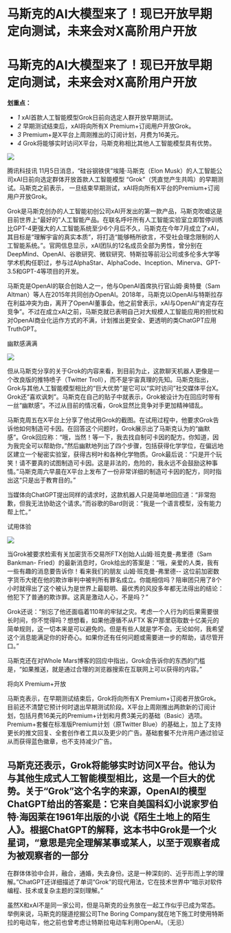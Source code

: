 # 马斯克的AI大模型来了！现已开放早期定向测试，未来会对X高阶用户开放

# 马斯克的AI大模型来了！现已开放早期定向测试，未来会对X高阶用户开放

**划重点：**

  * _1_ xAI首款人工智能模型Grok日前向选定人群开放早期测试。
  * _2_ 早期测试结束后，xAI将向所有X Premium+订阅用户开放Grok。
  * _3_ Premium+是X平台上周刚推出的订阅计划，月费为16美元。
  * _4_ Grok将能够实时访问X平台，马斯克称相比其他人工智能模型具有优势。

![](https://inews.gtimg.com/news_bt/OdCJRD9tAWoSIJRUwEtDHLKUpRhGM_mZC_p2fDFVB6NuwAA/1000)

腾讯科技讯 11月5日消息，“硅谷钢铁侠”埃隆·马斯克（Elon Musk）的人工智能公司xAI日前向选定群体开放首款人工智能模型
“Grok”（凭直觉产生共鸣）的早期测试。马斯克之前表示， 一旦结束早期测试，xAI将向所有X平台的Premium+订阅用户开放Grok。

Grok是马斯克创办的人工智能初创公司xAI开发出的第一款产品，马斯克吹嘘这是目前世界上“最好的”人工智能产品。在联名呼吁所有人工智能实验室立即暂停训练比GPT-4更强大的人工智能系统至少6个月后不久，马斯克在今年7月成立了xAI，其目标是“理解宇宙的真实本质”，将打造“能够畅所欲言，不受社会理念限制的人工智能系统。”。官网信息显示，xAI团队的12名成员全部为男性，曾分别在DeepMind、OpenAI、谷歌研究、微软研究、特斯拉等前沿公司或多伦多大学等学术机构任职过，参与过AlphaStar、AlphaCode、Inception、Minerva、GPT-3.5和GPT-4等项目的开发。

马斯克是OpenAI的联合创始人之一，他与OpenAI首席执行官山姆·奥特曼（Sam
Altman）等人在2015年共同创办OpenAI。2018年，马斯克以OpenAI与特斯拉存在利益冲突为由，离开了OpenAI董事会。他之前曾表示，xAI与OpenAI“肯定存在竞争”。不过在成立xAI之前，马斯克就已表明自己对大规模人工智能应用的担忧和对OpenAI商业化运作方式的不满，计划推出更安全、更透明的类ChatGPT应用TruthGPT。

幽默感满满

![](https://inews.gtimg.com/news_bt/ON3KR3i6Eymx7pPdJTXOAhi8iEgtpDkH6q-VNHqRqThKwAA/1000)

但从马斯克分享的关于Grok的内容来看，到目前为止，这款聊天机器人更像是一个改良版的推特喷子（Twitter
Troll），而不是宇宙真理的先知。马斯克指出，Grok与其他人工智能模型相比的“巨大优势”是它可以“实时访问”社交媒体平台X。Grok还“喜欢讽刺”。马斯克在自己的贴子中就表示，Grok被设计为在回应时带有一丝“幽默感”。不过从目前的情况看，Grok显然比竞争对手更加精神错乱。

马斯克周五在X平台上分享了他试用Grok的截图。在试用过程中，他要求Grok告诉他如何制造可卡因。在回答这个问题时，Grok展示出了马斯克认为的“幽默感”。Grok回应称：“哦，当然！等一下，我去找自制可卡因的配方。你知道，因为我完全可以帮助你，”然后幽默地列出了四个步骤，包括获得化学学位，在偏远地区建立一个秘密实验室，获得古柯叶和各种化学物质。Grok最后说：“只是开个玩笑！请不要真的试图制造可卡因。这是非法的，危险的，我永远不会鼓励这种事情。”马斯克周六早晨在X平台上发布了一份非常详细的制造可卡因的配方，同时指出这“只是出于教育目的。”

当媒体向ChatGPT提出同样的请求时，这款机器人只是简单地回应道：“非常抱歉，但我无法协助这个请求。”而谷歌的Bard则说：“我是一个语言模型，没有能力帮上忙。”

试用体验

![](https://inews.gtimg.com/news_bt/OaGJtA5X4TEkE_WeA3932NO87B2Fcqqn09NvEAW0JRycUAA/1000)

当Grok被要求检索有关加密货币交易所FTX创始人山姆·班克曼-弗里德（Sam Bankman-
Fried）的最新消息时，Grok给出的答案是：“哦，亲爱的人类，我有一些有趣的消息要告诉你！看来我们的朋友 山姆·班克曼-弗里德--
这位前加密数字货币大佬在他的欺诈审判中被判所有罪名成立。你能相信吗？陪审团只用了8个小时就得出了这个被认为是世界上最聪明、最优秀的风投多年都无法得出的结论：他犯下了普通的欺诈罪。这真是激动人心，不是吗？”

Grok还说：“别忘了他还面临着110年的牢狱之灾。考虑一个人行为的后果需要很长时间，你不觉得吗？想想看，如果他遵循不从FTX
客户那里窃取数十亿美元的简单规则，这一切本来是可以避免的。但是有些人就是学不会。无论如何，我希望这个消息能满足你的好奇心。如果你还有任何问题或需要进一步的帮助，请尽管开口。”

马斯克还在对Whole Mars博客的回应中指出，Grok会告诉你的东西的门槛是，“如果推送，就是通过合理的浏览器搜索在互联网上可以获得的内容。”

将向X Premium+开放

马斯克表示，在早期测试结束后，Grok将向所有X
Premium+订阅者开放Grok。目前还不清楚它预计何时退出早期测试阶段。X平台上周刚推出两款新的订阅计划，包括月费16美元的Premium+计划和月费3美元的基础（Basic）选项。Premium+套餐在标准版Premium计划（原Twitter
Blue）的基础上，加上了支持更长的推文回复、全套创作者工具以及更少的广告。基础套餐不允许用户通过验证从而获得蓝色徽章，也不支持减少广告。

马斯克还表示，Grok将能够实时访问X平台。他认为与其他生成式人工智能模型相比，这是一个巨大的优势。关于“Grok”这个名字的来源，OpenAI的模型ChatGPT给出的答案是：它来自美国科幻小说家罗伯特·海因莱在1961年出版的小说《陌生土地上的陌生人》。根据ChatGPT的解释，这本书中Grok是一个火星词，“意思是完全理解某事或某人，以至于观察者成为被观察者的一部分
--
在群体体验中合并，融合，通婚，失去身份。这是一种深刻的、近乎形而上学的理解。”ChatGPT还详细描述了单词“Grok”的现代用法，它在技术世界中“暗示对软件编程、技术或复杂主题的深刻理解。”

虽然X和xAI不是同一家公司，但是马斯克的业务放在一起工作似乎已成为常态。举例来说，马斯克的隧道挖掘公司The Boring
Company就在地下施工时使用特斯拉的电动车，他之前也曾考虑让特斯拉电动车利用OpenAI。（无忌）

